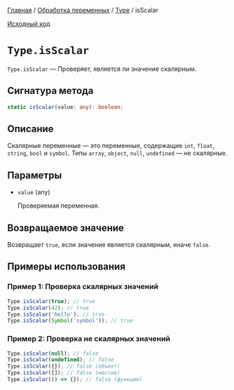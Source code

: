 [Главная](../../../README.md) / [Обработка переменных](../../variables.md) / [Type](../Type.md) /
isScalar

[Исходный код](../../../src/variables/Type.mjs)

# `Type.isScalar`

`Type.isScalar` &mdash; Проверяет, является ли значение скалярным.

## Сигнатура метода

```ts
static isScalar(value: any): boolean;
```

## Описание

Скалярные переменные — это переменные, содержащие `int`, `float`, `string`, `bool` и `symbol`. Типы
`array`, `object`, `null`, `undefined` — не скалярные.

## Параметры

-   `value` (any)

    Проверяемая переменная.

## Возвращаемое значение

Возвращает `true`, если значение является скалярным, иначе `false`.

## Примеры использования

### Пример 1: Проверка скалярных значений

```js
Type.isScalar(true); // true
Type.isScalar(42); // true
Type.isScalar('hello'); // true
Type.isScalar(Symbol('symbol')); // true
```

### Пример 2: Проверка не скалярных значений

```js
Type.isScalar(null); // false
Type.isScalar(undefined); // false
Type.isScalar({}); // false (объект)
Type.isScalar([]); // false (массив)
Type.isScalar(() => {}); // false (функция)
```
